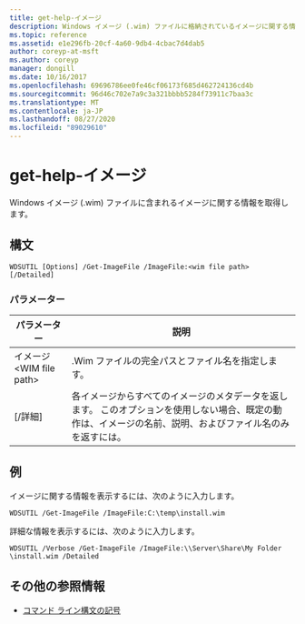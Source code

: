 ```yaml
---
title: get-help-イメージ
description: Windows イメージ (.wim) ファイルに格納されているイメージに関する情報を取得する、ファイルイメージの参照記事。
ms.topic: reference
ms.assetid: e1e296fb-20cf-4a60-9db4-4cbac7d4dab5
author: coreyp-at-msft
ms.author: coreyp
manager: dongill
ms.date: 10/16/2017
ms.openlocfilehash: 69696786ee0fe46cf06173f685d462724136cd4b
ms.sourcegitcommit: 96d46c702e7a9c3a321bbbb5284f73911c7baa3c
ms.translationtype: MT
ms.contentlocale: ja-JP
ms.lasthandoff: 08/27/2020
ms.locfileid: "89029610"
---
```

# <a name="get-imagefile"></a>get-help-イメージ

Windows イメージ (.wim) ファイルに含まれるイメージに関する情報を取得します。

## <a name="syntax"></a>構文

```
WDSUTIL [Options] /Get-ImageFile /ImageFile:<wim file path> [/Detailed]
```

### <a name="parameters"></a>パラメーター

|パラメーター|説明|
|---------|-----------|
|イメージ\<WIM file path>|.Wim ファイルの完全パスとファイル名を指定します。|
|[/詳細]|各イメージからすべてのイメージのメタデータを返します。 このオプションを使用しない場合、既定の動作は、イメージの名前、説明、およびファイル名のみを返すには。|

## <a name="examples"></a>例

イメージに関する情報を表示するには、次のように入力します。
```
WDSUTIL /Get-ImageFile /ImageFile:C:\temp\install.wim
```
詳細な情報を表示するには、次のように入力します。
```
WDSUTIL /Verbose /Get-ImageFile /ImageFile:\\Server\Share\My Folder \install.wim /Detailed
```

## <a name="additional-references"></a>その他の参照情報

- [コマンド ライン構文の記号](command-line-syntax-key.md)